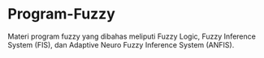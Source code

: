 # Program-Fuzzy
Materi program fuzzy yang dibahas meliputi Fuzzy Logic, Fuzzy Inference System (FIS), dan Adaptive Neuro Fuzzy Inference System (ANFIS).
